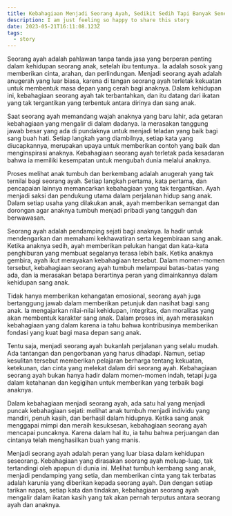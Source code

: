 ```yaml
---
title: Kebahagiaan Menjadi Seorang Ayah, Sedikit Sedih Tapi Banyak Senengnya!
description: I am just feeling so happy to share this story
date: 2023-05-21T16:11:08.123Z
tags:
  - story
---
```


Seorang ayah adalah pahlawan tanpa tanda jasa yang berperan penting dalam kehidupan seorang anak, setelah ibu tentunya.. Ia adalah sosok yang memberikan cinta, arahan, dan perlindungan. Menjadi seorang ayah adalah anugerah yang luar biasa, karena di tangan seorang ayah terletak kekuatan untuk membentuk masa depan yang cerah bagi anaknya. Dalam kehidupan ini, kebahagiaan seorang ayah tak terbantahkan, dan itu datang dari ikatan yang tak tergantikan yang terbentuk antara dirinya dan sang anak.

Saat seorang ayah memandang wajah anaknya yang baru lahir, ada getaran kebahagiaan yang mengalir di dalam dadanya. Ia merasakan tanggung jawab besar yang ada di pundaknya untuk menjadi teladan yang baik bagi sang buah hati. Setiap langkah yang diambilnya, setiap kata yang diucapkannya, merupakan upaya untuk memberikan contoh yang baik dan menginspirasi anaknya. Kebahagiaan seorang ayah terletak pada kesadaran bahwa ia memiliki kesempatan untuk mengubah dunia melalui anaknya.

Proses melihat anak tumbuh dan berkembang adalah anugerah yang tak ternilai bagi seorang ayah. Setiap langkah pertama, kata pertama, dan pencapaian lainnya memancarkan kebahagiaan yang tak tergantikan. Ayah menjadi saksi dan pendukung utama dalam perjalanan hidup sang anak. Dalam setiap usaha yang dilakukan anak, ayah memberikan semangat dan dorongan agar anaknya tumbuh menjadi pribadi yang tangguh dan berwawasan.

Seorang ayah adalah pendamping sejati bagi anaknya. Ia hadir untuk mendengarkan dan memahami kekhawatiran serta kegembiraan sang anak. Ketika anaknya sedih, ayah memberikan pelukan hangat dan kata-kata penghiburan yang membuat segalanya terasa lebih baik. Ketika anaknya gembira, ayah ikut merayakan kebahagiaan tersebut. Dalam momen-momen tersebut, kebahagiaan seorang ayah tumbuh melampaui batas-batas yang ada, dan ia merasakan betapa berartinya peran yang dimainkannya dalam kehidupan sang anak.

Tidak hanya memberikan kehangatan emosional, seorang ayah juga bertanggung jawab dalam memberikan petunjuk dan nasihat bagi sang anak. Ia mengajarkan nilai-nilai kehidupan, integritas, dan moralitas yang akan membentuk karakter sang anak. Dalam proses ini, ayah merasakan kebahagiaan yang dalam karena ia tahu bahwa kontribusinya memberikan fondasi yang kuat bagi masa depan sang anak.

Tentu saja, menjadi seorang ayah bukanlah perjalanan yang selalu mudah. Ada tantangan dan pengorbanan yang harus dihadapi. Namun, setiap kesulitan tersebut memberikan pelajaran berharga tentang kekuatan, ketekunan, dan cinta yang melekat dalam diri seorang ayah. Kebahagiaan seorang ayah bukan hanya hadir dalam momen-momen indah, tetapi juga dalam ketahanan dan kegigihan untuk memberikan yang terbaik bagi anaknya.

Dalam kebahagiaan menjadi seorang ayah, ada satu hal yang menjadi puncak kebahagiaan sejati: melihat anak tumbuh menjadi individu yang mandiri, penuh kasih, dan berhasil dalam hidupnya. Ketika sang anak menggapai mimpi dan meraih kesuksesan, kebahagiaan seorang ayah mencapai puncaknya. Karena dalam hal itu, ia tahu bahwa perjuangan dan cintanya telah menghasilkan buah yang manis.

Menjadi seorang ayah adalah peran yang luar biasa dalam kehidupan seseorang. Kebahagiaan yang dirasakan seorang ayah meluap-luap, tak tertandingi oleh apapun di dunia ini. Melihat tumbuh kembang sang anak, menjadi pendamping yang setia, dan memberikan cinta yang tak terbatas adalah karunia yang diberikan kepada seorang ayah. Dan dengan setiap tarikan napas, setiap kata dan tindakan, kebahagiaan seorang ayah mengalir dalam ikatan kasih yang tak akan pernah terputus antara seorang ayah dan anaknya.
